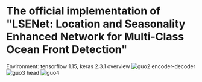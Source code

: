 # The official implementation of "LSENet: Location and Seasonality Enhanced Network for Multi-Class Ocean Front Detection"
Environment: tensorflow 1.15, keras 2.3.1
overview
![guo2](https://user-images.githubusercontent.com/55483751/143551767-2e60b8d5-b349-494c-9f38-44fd8043621c.png)
encoder-decoder
![guo3](https://user-images.githubusercontent.com/55483751/143551778-ade29ad6-aadc-4982-8d51-750d690c77a5.png)
head
![guo4](https://user-images.githubusercontent.com/55483751/143551784-0413b1b0-610d-49ce-9a5b-894e6666db52.png)
